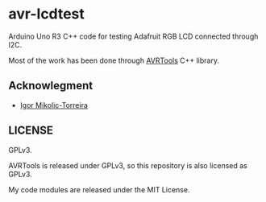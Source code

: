 # avr-lcdtest

Arduino Uno R3 C++ code for testing Adafruit RGB LCD connected through I2C.

Most of the work has been done through [AVRTools](https://github.com/igormiktor/AVRTools) C++ library.

## Acknowlegment

* [Igor Mikolic-Torreira](https://github.com/igormiktor)

## LICENSE

GPLv3.

AVRTools is released under GPLv3, so this repository is also licensed as GPLv3.

My code modules are released under the MIT License.
